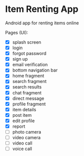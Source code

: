 # Item Renting App
Android app for renting items online

Pages (UI):
- [X] splash screen
- [X] login
- [X] forgot password
- [X] sign up
- [X] email verification
- [X] bottom navigation bar
- [X] home fragment
- [X] search fragment
- [X] search results
- [X] chat fragment
- [X] direct message
- [X] profile fragment
- [X] item details
- [X] post item
- [X] edit profile
- [X] report
- [ ] photo camera
- [ ] video camera
- [ ] video call
- [ ] voice call
